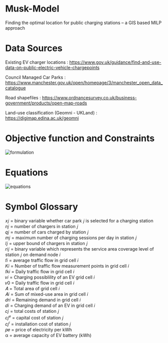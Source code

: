 # Musk-Model
Finding the optimal location for public charging stations – a GIS based MILP approach

# Data Sources
Existing EV charger locations : https://www.gov.uk/guidance/find-and-use-data-on-public-electric-vehicle-chargepoints

Council Managed Car Parks : https://www.manchester.gov.uk/open/homepage/3/manchester_open_data_catalogue

Road shapefiles : https://www.ordnancesurvey.co.uk/business-government/products/open-map-roads

Land-use classification (Geomni - UKLand) : https://digimap.edina.ac.uk/geomni


# Objective function and Constraints
![formulation](https://github.com/obedsims/Musk-Model/blob/main/screenshots/formulation.png)

# Equations
![equations](https://github.com/obedsims/Musk-Model/blob/main/screenshots/equations.png)


# Symbol Glossary
𝑥𝑗 = binary variable whether car park 𝑗 is selected for a charging station <br />
𝑛𝑗 = number of chargers in station 𝑗 <br />
𝑞𝑗 = number of cars charged by station 𝑗 <br />
𝑚𝑗 = maximum number of charging sessions per day in station 𝑗 <br />
𝑙𝑗 = upper bound of chargers in station 𝑗 <br />
𝑟𝑖𝑗 = binary variable which represents the service area coverage level of station 𝑗 on demand node 𝑖 <br />
𝑓𝑖 = average traffic flow in grid cell 𝑖 <br />
𝐾𝑖 = Number of traffic flow measurement points in grid cell 𝑖 <br />
𝑓𝑘𝑖 = Daily traffic flow in grid cell 𝑖 <br />
𝑣𝑖 = Charging possiblility of an EV grid cell 𝑖 <br />
𝑣0 = Daily traffic flow in grid cell 𝑖 <br />
𝐴 = Total area of grid cell 𝑖 <br />
𝐴𝑖 = Sum of mixed-use area in grid cell 𝑖 <br />
𝑑𝑟𝑖 = Remaining demand in grid cell 𝑖 <br />
𝑑𝑖 = Charging demand of an EV in grid cell 𝑖 <br />
𝑐𝑗 = total costs of station 𝑗 <br />
𝑐𝑗<sup>𝑒</sup> = capital cost of station 𝑗 <br />
𝑐𝑗<sup>𝑖</sup> = installation cost of station 𝑗 <br />
𝑝𝑒 = price of electricity per kWh <br />
α = average capacity of EV battery (kWh) <br />








